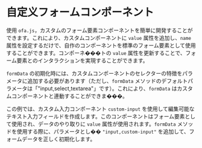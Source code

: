 <template is="exm-article">
<a href="../../publics/examples/custom-form-element/demo.html" preview></a>
<a href="../../publics/examples/custom-form-element/test-demo.html" main></a>
<a href="../../publics/examples/custom-form-element/custom-input.html"></a>
</template>

# 自定义フォームコンポーネント

使用 `ofa.js`，カスタムのフォーム要素コンポーネントを簡単に開発することができます。これにより、カスタムコンポーネントに `value` 属性を追加し、`name` 属性を設定するだけで、自作のコンポーネントを標準のフォーム要素として使用することができます。コンポーネ���トの `value` 属性を更新することで、フォーム要素とのインタラクションを実現することができます。

`formData` の初期化時には、カスタムコンポーネントのセレクターの特徴をパラメータに追加する必要があります（ただし、`formData` メソッドのデフォルトパラメータは「"input,select,textarea"」です）。これにより、`formData` はカスタムコンポーネントと連動することができま���。

この例では、カスタム入力コンポーネント `custom-input` を使用して編集可能なテキスト入力フィールドを作成します。このコンポーネントはフォーム要素として使用され、データのやり取りに `value` 属性が使用されます。`formData` メソッドを使用する際に、パラメータとし�� `"input,custom-input"` を追加して、フォームデータを正しく初期化します。
